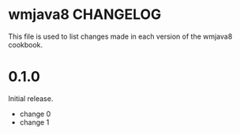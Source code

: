 # wmjava8 CHANGELOG

This file is used to list changes made in each version of the wmjava8 cookbook.

# 0.1.0

Initial release.

- change 0
- change 1

